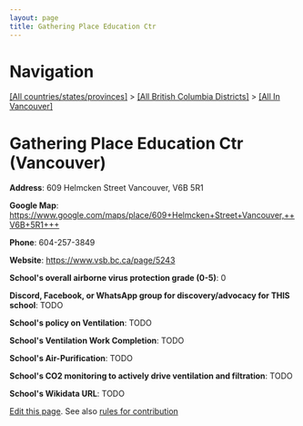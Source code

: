 ```yaml
---
layout: page
title: Gathering Place Education Ctr
---
```

# Navigation

[[All countries/states/provinces]](../../..) > [[All British Columbia Districts]](../..) > [[All In Vancouver]](..)

# Gathering Place Education Ctr (Vancouver)

**Address**: 609 Helmcken Street Vancouver,  V6B 5R1

**Google Map**: <https://www.google.com/maps/place/609+Helmcken+Street+Vancouver,++V6B+5R1+++>

**Phone**: 604-257-3849

**Website**: <https://www.vsb.bc.ca/page/5243>

**School's overall airborne virus protection grade (0-5)**: 0

**Discord, Facebook, or WhatsApp group for discovery/advocacy for THIS school**: TODO

**School's policy on Ventilation**: TODO

**School's Ventilation Work Completion**: TODO

**School's Air-Purification**: TODO

**School's CO2 monitoring to actively drive ventilation and filtration**: TODO

**School's Wikidata URL**: TODO


[Edit this page](https://github.com/ventilate-schools/BC/edit/main/./Vancouver/Gathering_Place_Education_Ctr.md). See also [rules for contribution](../../../contribution-rules/)